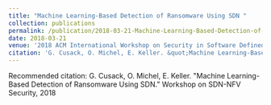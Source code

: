 ```yaml
---
title: "Machine Learning-Based Detection of Ransomware Using SDN "
collection: publications
permalink: /publication/2018-03-21-Machine-Learning-Based-Detection-of-Ransomware-Using-SDN
date: 2018-03-21
venue: '2018 ACM International Workshop on Security in Software Defined Networks &amp; Network Function Virtualization (SDN-NFV Sec&apos;18)'
citation: 'G. Cusack, O. Michel, E. Keller. &quot;Machine Learning-Based Detection of Ransomware Using SDN.&quot; Workshop on SDN-NFV Security, 2018'
---
```

Recommended citation: G. Cusack, O. Michel, E. Keller. "Machine Learning-Based Detection of Ransomware Using SDN." Workshop on SDN-NFV Security, 2018